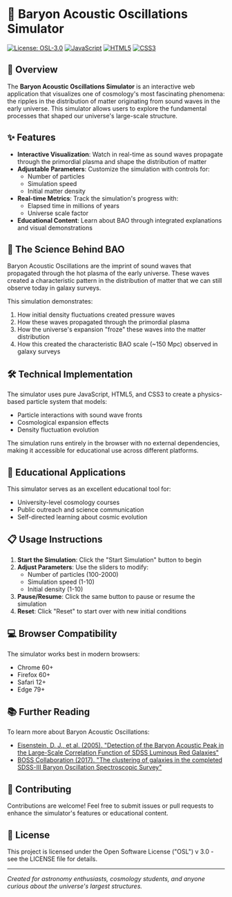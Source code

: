 # 🌌 Baryon Acoustic Oscillations Simulator

[![License: OSL-3.0](https://img.shields.io/badge/License-OSL_3.0-blue.svg)](https://opensource.org/licenses/MIT)
[![JavaScript](https://img.shields.io/badge/JavaScript-ES6-yellow.svg)](https://www.javascript.com/)
[![HTML5](https://img.shields.io/badge/HTML-5-orange.svg)](https://developer.mozilla.org/en-US/docs/Web/HTML)
[![CSS3](https://img.shields.io/badge/CSS-3-blue.svg)](https://developer.mozilla.org/en-US/docs/Web/CSS)

## 🚀 Overview

The **Baryon Acoustic Oscillations Simulator** is an interactive web application that visualizes one of cosmology's most fascinating phenomena: the ripples in the distribution of matter originating from sound waves in the early universe. This simulator allows users to explore the fundamental processes that shaped our universe's large-scale structure.

## ✨ Features

- **Interactive Visualization**: Watch in real-time as sound waves propagate through the primordial plasma and shape the distribution of matter
- **Adjustable Parameters**: Customize the simulation with controls for:
  - Number of particles
  - Simulation speed
  - Initial matter density
- **Real-time Metrics**: Track the simulation's progress with:
  - Elapsed time in millions of years
  - Universe scale factor
- **Educational Content**: Learn about BAO through integrated explanations and visual demonstrations

## 🔬 The Science Behind BAO

Baryon Acoustic Oscillations are the imprint of sound waves that propagated through the hot plasma of the early universe. These waves created a characteristic pattern in the distribution of matter that we can still observe today in galaxy surveys.

This simulation demonstrates:
1. How initial density fluctuations created pressure waves
2. How these waves propagated through the primordial plasma
3. How the universe's expansion "froze" these waves into the matter distribution
4. How this created the characteristic BAO scale (~150 Mpc) observed in galaxy surveys

## 🛠️ Technical Implementation

The simulator uses pure JavaScript, HTML5, and CSS3 to create a physics-based particle system that models:
- Particle interactions with sound wave fronts
- Cosmological expansion effects
- Density fluctuation evolution

The simulation runs entirely in the browser with no external dependencies, making it accessible for educational use across different platforms.

## 🧠 Educational Applications

This simulator serves as an excellent educational tool for:
- University-level cosmology courses
- Public outreach and science communication
- Self-directed learning about cosmic evolution

## 📋 Usage Instructions

1. **Start the Simulation**: Click the "Start Simulation" button to begin
2. **Adjust Parameters**: Use the sliders to modify:
   - Number of particles (100-2000)
   - Simulation speed (1-10)
   - Initial density (1-10)
3. **Pause/Resume**: Click the same button to pause or resume the simulation
4. **Reset**: Click "Reset" to start over with new initial conditions

## 💻 Browser Compatibility

The simulator works best in modern browsers:
- Chrome 60+
- Firefox 60+
- Safari 12+
- Edge 79+

## 📚 Further Reading

To learn more about Baryon Acoustic Oscillations:
- [Eisenstein, D. J., et al. (2005). "Detection of the Baryon Acoustic Peak in the Large-Scale Correlation Function of SDSS Luminous Red Galaxies"](https://arxiv.org/abs/astro-ph/0501171)
- [BOSS Collaboration (2017). "The clustering of galaxies in the completed SDSS-III Baryon Oscillation Spectroscopic Survey"](https://arxiv.org/abs/1607.03155)

## 🤝 Contributing

Contributions are welcome! Feel free to submit issues or pull requests to enhance the simulator's features or educational content.

## 📄 License

This project is licensed under the Open Software License ("OSL") v 3.0 - see the LICENSE file for details.

---

*Created for astronomy enthusiasts, cosmology students, and anyone curious about the universe's largest structures.*